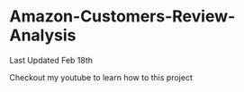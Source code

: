 # Amazon-Customers-Review-Analysis

Last Updated Feb 18th


Checkout my youtube to learn how to this project
